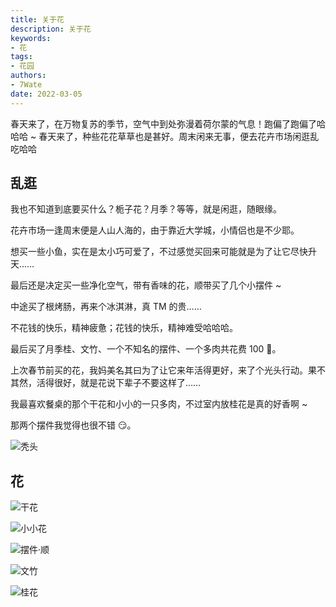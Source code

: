```yaml
---
title: 关于花
description: 关于花
keywords:
- 花
tags: 
- 花园
authors:
- 7Wate
date: 2022-03-05
---
```



春天来了，在万物复苏的季节，空气中到处弥漫着荷尔蒙的气息！跑偏了跑偏了哈哈哈 ~ 春天来了，种些花花草草也是甚好。周末闲来无事，便去花卉市场闲逛乱吃哈哈

## 乱逛

我也不知道到底要买什么？栀子花？月季？等等，就是闲逛，随眼缘。

花卉市场一逢周末便是人山人海的，由于靠近大学城，小情侣也是不少耶。

想买一些小鱼，实在是太小巧可爱了，不过感觉买回来可能就是为了让它尽快升天……

最后还是决定买一些净化空气，带有香味的花，顺带买了几个小摆件 ~

中途买了根烤肠，再来个冰淇淋，真 TM 的贵……

不花钱的快乐，精神疲惫；花钱的快乐，精神难受哈哈哈。

最后买了月季桂、文竹、一个不知名的摆件、一个多肉共花费 100 🤑。

上次春节前买的花，我妈美名其曰为了让它来年活得更好，来了个光头行动。果不其然，活得很好，就是花说下辈子不要这样了……

我最喜欢餐桌的那个干花和小小的一只多肉，不过室内放桂花是真的好香啊 ~

那两个摆件我觉得也很不错 😏。

![秃头](https://static.7wate.com/img/2022/03/05/2089ad29f6eb8.jpg)

## 花

![干花](https://static.7wate.com/img/2022/03/05/9786a542bc4d4.jpg)

![小小花](https://static.7wate.com/img/2022/03/05/8328a1afde03a.jpg)

![摆件·顺](https://static.7wate.com/img/2022/03/05/9db44c7600413.jpg)

![文竹](https://static.7wate.com/img/2022/03/05/cde90e2a463a4.jpg)

![桂花](https://static.7wate.com/img/2022/03/05/699297fb18cd7.jpg)
